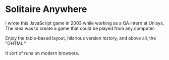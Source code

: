 Solitaire Anywhere
==================

I wrote this JavaScript game in 2003 while working as a QA intern at Unisys. The idea was to create a game that could be played from any computer.

Enjoy the table-based layout, hilarious version history, and above all, the "DHTML."

It sort of runs on modern browsers.